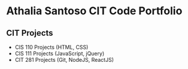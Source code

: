 # Athalia Santoso CIT Code Portfolio

## CIT Projects
* CIS 110 Projects (HTML, CSS)
* CIS 111 Projects (JavaScript, jQuery)
* CIT 281 Projects (Git, NodeJS, ReactJS)
